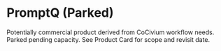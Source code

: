 <!-- status: stub; target: 150+ words -->
<!-- status: stub; target: 150+ words -->
<!-- status: stub; target: 150+ words -->
<!-- status: stub; target: 150+ words -->
<!-- status: stub; target: 150+ words -->
<!-- status: stub; target: 150+ words -->
# PromptQ (Parked)
Potentially commercial product derived from CoCivium workflow needs.  Parked pending capacity.  See Product Card for scope and revisit date.








